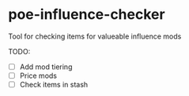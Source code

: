 # poe-influence-checker
Tool for checking items for valueable influence mods

TODO:
- [ ] Add mod tiering
- [ ] Price mods
- [ ] Check items in stash
